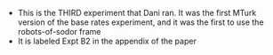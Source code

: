 
- This is the THIRD experiment that Dani ran. It was the first MTurk version of the base rates experiment, and it was the first to use the robots-of-sodor frame
- It is labeled Expt B2 in the appendix of the paper